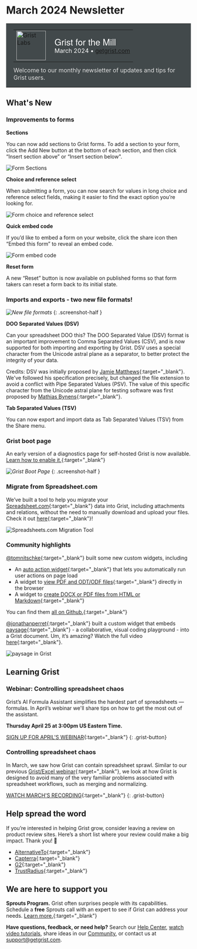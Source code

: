 # March 2024 Newsletter

<style>
  /* restore some poorly overridden defaults */
  .newsletter-header .table {
    background-color: initial;
    border: initial;
  }
  .newsletter-header .table > tbody > tr > td {
    padding: initial;
    border: initial;
    vertical-align: initial;
  }
  .newsletter-header img.header-img {
    padding: initial;
    max-width: initial;
    display: initial;
    padding: initial;
    line-height: initial;
    background-color: initial;
    border: initial;
    border-radius: initial;
    margin: initial;
  }

  /* copy newsletter styles, with a prefix for sufficient specificity */
  .newsletter-header .header {
    border: none;
    padding: 0;
    margin: 0;
  }
  .newsletter-header table > tbody > tr > td.header-image {
    width: 80px;
    padding-right: 16px;
  }
  .newsletter-header table > tbody > tr > td.header-text {
    background-color: #42494B;
    padding: 16px 20px;
  }
  .newsletter-header table.header-top {
    border: none;
    padding: 0;
    margin: 0;
    width: 100%;
  }
  .header-title {
    font-family: Helvetica Neue, Helvetica, Arial, sans-serif;
    font-size: 24px;
    line-height: 28px;
    color: #FFFFFF;
  }
  .header-month {
    color: #FFFFFF;
  }
  .header-welcome {
    margin-top: 12px;
    color: #FFFFFF;
  }
  .newsletter-summary {
    background-color: #e3fff5;
    margin: 0;
    padding: 10px;
  }
  .newsletter-summary-header {
    text-align: center;
    padding-bottom: 10px;
    border-bottom: 1px solid lightgrey;
  }
  .newsletter-summary ul {
    padding-left: 20px;
  }
  .newsletter-summary li {
    margin-bottom: 10px;
  }
  .newsletter-summary li p {
    margin: 0px
  }
</style>
<div class="newsletter-header">
<table class="header" cellpadding="0" cellspacing="0" border="0"><tr>
  <td class="header-text">
    <table class="header-top"><tr>
      <td class="header-image">
        <a href="https://www.getgrist.com">
          <img class="header-img" src="/images/newsletters/grist-labs.png" width="80" height="80" alt="Grist Labs" border="0">
        </a>
      </td>
      <td class="header-top-text">
        <div class="header-title">Grist for the Mill</div>
        <div class="header-month">March 2024
          &#8226; <a href="https://www.getgrist.com/">getgrist.com</a></div>
      </td>
    </tr></table>
    <div class="header-welcome" style="color: #e0e0e0;">
      Welcome to our monthly newsletter of updates and tips for Grist users.
    </div>
  </td>
</tr></table>
</div>

## What's New

### Improvements to forms

**Sections**

You can now add sections to Grist forms. To add a section to your form, click the Add New button at the bottom of each section, and then click “Insert section above” or “Insert section below".

![Form Sections](../images/newsletters/2024-03/forms-sections.png)

**Choice and reference select**

When submitting a form, you can now search for values in long choice and reference select fields, making it easier to find the exact option you’re looking for.

![Form choice and reference select](../images/newsletters/2024-03/forms-values-search.png)

**Quick embed code**

If you’d like to embed a form on your website, click the share icon then “Embed this form” to reveal an embed code.

![Form embed code](../images/newsletters/2024-03/forms-embed.png)

**Reset form**

A new “Reset” button is now available on published forms so that form takers can reset a form back to its initial state.

### Imports and exports - two new file formats!

<span class="screenshot-large">*![New file formats](../images/newsletters/2024-03/dsv-tsv.png)*</span>
{: .screenshot-half }

**DOO Separated Values (DSV)**

Can your spreadsheet DOO this? The DOO Separated Value (DSV) format is an important improvement to Comma Separated Values (CSV), and is now supported for both importing and exporting by Grist. DSV uses a special character from the Unicode astral plane as a separator, to better protect the integrity of your data.

Credits: DSV was initially proposed by [Jamie Matthews](https://twitter.com/j4mie/status/804701143171497984){:target="\_blank"}. We've followed his specification precisely, but changed the file extension to avoid a conflict with Pipe Separated Values (PSV). The value of this specific character from the Unicode astral plane for testing software was first proposed by [Mathias Bynens](https://mathiasbynens.be/notes/javascript-unicode#poo-test){:target="\_blank"}.

**Tab Separated Values (TSV)**

You can now export and import data as Tab Separated Values (TSV) from the Share menu.

### Grist boot page

An early version of a diagnostics page for self-hosted Grist is now available. [Learn how to enable it.](https://github.com/gristlabs/grist-core/?tab=readme-ov-file#activating-the-boot-page-for-diagnosing-problems){:target="\_blank"}

<span class="screenshot-large">*![Grist Boot Page](../images/newsletters/2024-03/boot-page.png)*</span>
{: .screenshot-half }

### Migrate from Spreadsheet.com

We’ve built a tool to help you migrate your [Spreadsheet.com](http://spreadsheet.com/){:target="\_blank"} data into Grist, including attachments and relations, without the need to manually download and upload your files. Check it out [here](https://public.getgrist.com/qYMSk6bdsLF6/Migrate-from-Spreadsheetcom/){:target="\_blank"}!

![Spreadsheets.com Migration Tool](../images/newsletters/2024-03/spreadsheets-migration.gif)

### Community highlights

[@tomnitschke](https://github.com/tomnitschke){:target="\_blank"} built some new custom widgets, including 

* An [auto action widget](https://community.getgrist.com/t/custom-widget-automatically-apply-useractions-a-k-a-the-self-clicking-action-button/4388){:target="\_blank"} that lets you automatically run user actions on page load
* A widget to [view PDF and ODT/ODF files](https://community.getgrist.com/t/custom-widget-view-pdf-and-odt-odf-files-directly-in-the-browser/4372/1){:target="\_blank"} directly in the browser
* A widget to [create DOCX or PDF files from HTML or Markdown](https://community.getgrist.com/t/custom-widget-create-docx-or-pdf-files-from-html-or-markdown/4402/1){:target="\_blank"}

You can find them [all on Github.](https://github.com/tomnitschke/gristwidgets/tree/main){:target="\_blank"}

[@jonathanperret](https://twitter.com/jonathanperret){:target="\_blank"} built a custom widget that embeds [paysage](https://paysage.xyz/){:target="\_blank"} - a collaborative, visual coding playground - into a Grist document. Um, it’s amazing? Watch the full video [here](https://twitter.com/jonathanperret/status/1766425193449164961?t=ppOCyOgqvQppdm7qezh5pQ){:target="\_blank"}.

![paysage in Grist](../images/newsletters/2024-03/perret-paysage.png)

## Learning Grist

### Webinar: Controlling spreadsheet chaos

Grist’s AI Formula Assistant simplifies the hardest part of spreadsheets — formulas. In April’s webinar we'll share tips on how to get the most out of the assistant.

**Thursday April 25 at 3:00pm US Eastern Time.**

[SIGN UP FOR APRIL'S WEBINAR](https://www.getgrist.com/webinars/ai-formula-assistant-best-practices/?utm_source=support-newsletter&utm_medium=internal&utm_campaign=build-webinar&utm_term=april-2024){:target="\_blank"}
{: .grist-button}

### Controlling spreadsheet chaos

In March, we saw how Grist can contain spreadsheet sprawl. Similar to our previous [Grist/Excel webinar](https://www.getgrist.com/webinars/grist-webinar-expense-tracking/){:target="\_blank"}, we look at how Grist is designed to avoid many of the very familiar problems associated with spreadsheet workflows, such as merging and normalizing.

[WATCH MARCH'S RECORDING](https://www.getgrist.com/webinars/controlling-spreadsheet-chaos-grist-v-excel/){:target="\_blank"}
{: .grist-button}

## Help spread the word
If you’re interested in helping Grist grow, consider leaving a review on product review sites. Here’s a short list where your review could make a big impact. Thank you! 🙏

* [AlternativeTo](https://alternativeto.net/software/grist/about/){:target="\_blank"}
* [Capterra](https://www.capterra.com/p/232821/Grist/){:target="\_blank"}
* [G2](https://www.g2.com/products/grist){:target="\_blank"}
* [TrustRadius](https://www.trustradius.com/products/grist/){:target="\_blank"}

## We are here to support you

**Sprouts Program.** Grist often surprises people with its capabilities. Schedule a **free** Sprouts call with an expert to see if Grist can address your needs. [Learn more.](https://www.getgrist.com/sprouts-program/){:target="\_blank"}

**Have questions, feedback, or need help?** Search our [Help Center](../index.md), [watch video
tutorials](https://www.youtube.com/channel/UCx0ioQrrC-bIrkmZ7ZULr0g/playlists), share ideas in our
[Community](https://community.getgrist.com), or contact us at <support@getgrist.com>.